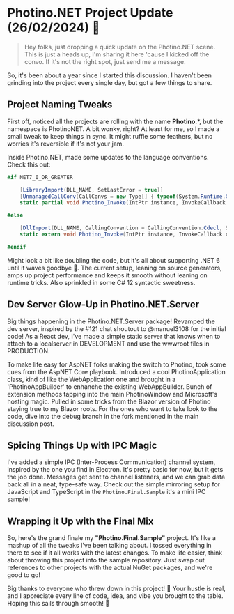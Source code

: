 # Photino.NET Project Update (26/02/2024) 🚀

>Hey folks, just dropping a quick update on the Photino.NET scene. This is just a heads up, I'm sharing it here 'cause I kicked off the convo. If it's not the right spot, just send me a message.

So, it's been about a year since I started this discussion. I haven't been grinding into the project every single day, but got a few things to share.

## Project Naming Tweaks 

First off, noticed all the projects are rolling with the name **Photino.***, but the namespace is PhotinoNET. A bit wonky, right? At least for me, so I made a small tweak to keep things in sync. It might ruffle some feathers, but no worries it's reversible if it's not your jam.

Inside Photino.NET, made some updates to the language conventions. Check this out:

```csharp
#if NET7_0_OR_GREATER

    [LibraryImport(DLL_NAME, SetLastError = true)]
    [UnmanagedCallConv(CallConvs = new Type[] { typeof(System.Runtime.CompilerServices.CallConvCdecl) })]
    static partial void Photino_Invoke(IntPtr instance, InvokeCallback callback);

#else

    [DllImport(DLL_NAME, CallingConvention = CallingConvention.Cdecl, SetLastError = true)] 
    static extern void Photino_Invoke(IntPtr instance, InvokeCallback callback); 

#endif
```

Might look a bit like doubling the code, but it's all about supporting .NET 6 until it waves goodbye 👋. The current setup, leaning on source generators, amps up project performance and keeps it smooth without leaning on runtime tricks. Also sprinkled in some C# 12 syntactic sweetness.

## Dev Server Glow-Up in Photino.NET.Server

Big things happening in the Photino.NET.Server package! Revamped the dev server, inspired by the #121 chat shoutout to @manuel3108 for the initial code! As a React dev, I've made a simple static server that knows when to attach to a localserver in DEVELOPMENT and use the wwwroot files in PRODUCTION.

To make life easy for AspNET folks making the switch to Photino, took some cues from the AspNET Core playbook. Introduced a cool PhotinoApplication class, kind of like the WebApplication one and brought in a 'PhotinoAppBuilder' to enhanche the existing WebAppBuilder. Bunch of extension methods tapping into the main PhotinoWindow and Microsoft's hosting magic. Pulled in some tricks from the Blazor version of Photino staying true to my Blazor roots. For the ones who want to take look to the code, dive into the debug branch in the fork mentioned in the main discussion post.

## Spicing Things Up with IPC Magic

I've added a simple IPC (Inter-Process Communication) channel system, inspired by the one you find in Electron. It's pretty basic for now, but it gets the job done. Messages get sent to channel listeners, and we can grab data back all in a neat, type-safe way. Check out the simple mirroring setup for JavaScript and TypeScript in the `Photino.Final.Sample` it's a mini IPC sample!

## Wrapping it Up with the Final Mix

So, here's the grand finale my **"Photino.Final.Sample"** project. It's like a mashup of all the tweaks I've been talking about. I tossed everything in there to see if it all works with the latest changes. To make life easier, think about throwing this project into the sample repository. Just swap out references to other projects with the actual NuGet packages, and we're good to go!

Big thanks to everyone who threw down in this project! 🚀 Your hustle is real, and I appreciate every line of code, idea, and vibe you brought to the table. Hoping this sails through smooth! 🌟
